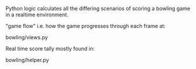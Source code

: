 Python logic calculates all the differing scenarios of scoring a bowling game in a realtime environment.

"game flow" i.e. how the game progresses through each frame at:

bowling/views.py

Real time score tally mostly found in:

bowling/helper.py
